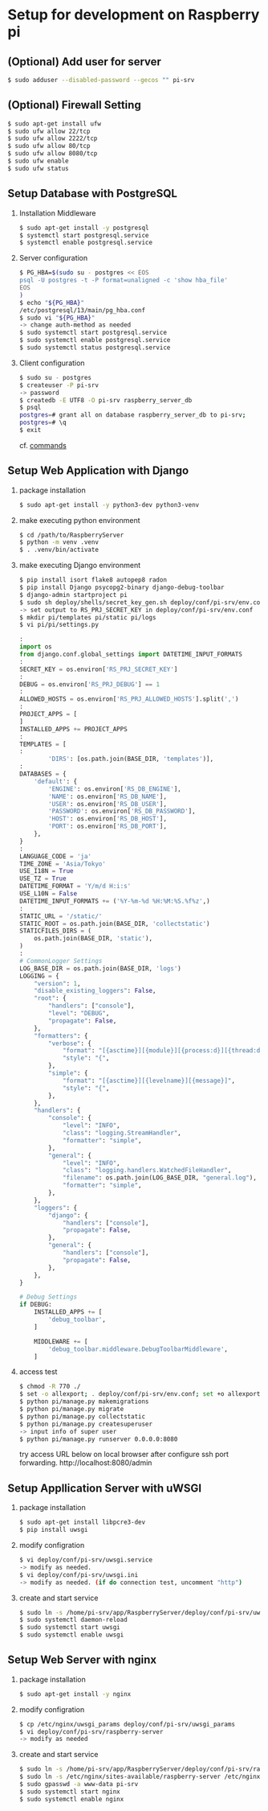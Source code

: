 # Setup for development on Raspberry pi
## (Optional) Add user for server
```sh
$ sudo adduser --disabled-password --gecos "" pi-srv
```

## (Optional) Firewall Setting
```sh
$ sudo apt-get install ufw
$ sudo ufw allow 22/tcp
$ sudo ufw allow 2222/tcp
$ sudo ufw allow 80/tcp
$ sudo ufw allow 8080/tcp
$ sudo ufw enable
$ sudo ufw status
```

## Setup Database with PostgreSQL
1. Installation Middleware
    ```sh
    $ sudo apt-get install -y postgresql
    $ systemctl start postgresql.service
    $ systemctl enable postgresql.service
    ```
1. Server configuration
    ```sh
    $ PG_HBA=$(sudo su - postgres << EOS
    psql -U postgres -t -P format=unaligned -c 'show hba_file'
    EOS
    )
    $ echo "${PG_HBA}"
    /etc/postgresql/13/main/pg_hba.conf
    $ sudo vi "${PG_HBA}"
    -> change auth-method as needed
    $ sudo systemctl start postgresql.service
    $ sudo systemctl enable postgresql.service
    $ sudo systemctl status postgresql.service
    ```
1. Client configuration
    ```sh
    $ sudo su - postgres
    $ createuser -P pi-srv
    -> password
    $ createdb -E UTF8 -O pi-srv raspberry_server_db
    $ psql
    postgres=# grant all on database raspberry_server_db to pi-srv;
    postgres=# \q
    $ exit
    ```
    cf. [commands](https://www.postgresql.jp/document/9.2/html/reference-client.html)

## Setup Web Application with Django
1. package installation
    ```sh
    $ sudo apt-get install -y python3-dev python3-venv
    ```

1. make executing python environment
    ```sh
    $ cd /path/to/RaspberryServer
    $ python -m venv .venv
    $ . .venv/bin/activate
    ```

1. make executing Django environment
    ```sh
    $ pip install isort flake8 autopep8 radon
    $ pip install Django psycopg2-binary django-debug-toolbar
    $ django-admin startproject pi
    $ sudo sh deploy/shells/secret_key_gen.sh deploy/conf/pi-srv/env.conf
    -> set output to RS_PRJ_SECRET_KEY in deploy/conf/pi-srv/env.conf
    $ mkdir pi/templates pi/static pi/logs
    $ vi pi/pi/settings.py
    ```
    ```python
    :
    import os
    from django.conf.global_settings import DATETIME_INPUT_FORMATS
    :
    SECRET_KEY = os.environ['RS_PRJ_SECRET_KEY']
    :
    DEBUG = os.environ['RS_PRJ_DEBUG'] == 1
    :
    ALLOWED_HOSTS = os.environ['RS_PRJ_ALLOWED_HOSTS'].split(',')
    :
    PROJECT_APPS = [
    ]
    INSTALLED_APPS += PROJECT_APPS
    :
    TEMPLATES = [
    :
            'DIRS': [os.path.join(BASE_DIR, 'templates')],
    :
    DATABASES = {
        'default': {
            'ENGINE': os.environ['RS_DB_ENGINE'],
            'NAME': os.environ['RS_DB_NAME'],
            'USER': os.environ['RS_DB_USER'],
            'PASSWORD': os.environ['RS_DB_PASSWORD'],
            'HOST': os.environ['RS_DB_HOST'],
            'PORT': os.environ['RS_DB_PORT'],
        },
    }
    :
    LANGUAGE_CODE = 'ja'
    TIME_ZONE = 'Asia/Tokyo'
    USE_I18N = True
    USE_TZ = True
    DATETIME_FORMAT = 'Y/m/d H:i:s'
    USE_L10N = False
    DATETIME_INPUT_FORMATS += ('%Y-%m-%d %H:%M:%S.%f%z',)
    :
    STATIC_URL = '/static/'
    STATIC_ROOT = os.path.join(BASE_DIR, 'collectstatic')
    STATICFILES_DIRS = (
        os.path.join(BASE_DIR, 'static'),
    )
    :
    # CommonLogger Settings
    LOG_BASE_DIR = os.path.join(BASE_DIR, 'logs')
    LOGGING = {
        "version": 1,
        "disable_existing_loggers": False,
        "root": {
            "handlers": ["console"],
            "level": "DEBUG",
            "propagate": False,
        },
        "formatters": {
            "verbose": {
                "format": "[{asctime}][{module}][{process:d}][{thread:d}][{levelname}][{message}]",
                "style": "{",
            },
            "simple": {
                "format": "[{asctime}][{levelname}][{message}]",
                "style": "{",
            },
        },
        "handlers": {
            "console": {
                "level": "INFO",
                "class": "logging.StreamHandler",
                "formatter": "simple",
            },
            "general": {
                "level": "INFO",
                "class": "logging.handlers.WatchedFileHandler",
                "filename": os.path.join(LOG_BASE_DIR, "general.log"),
                "formatter": "simple",
            },
        },
        "loggers": {
            "django": {
                "handlers": ["console"],
                "propagate": False,
            },
            "general": {
                "handlers": ["console"],
                "propagate": False,
            },
        },
    }

    # Debug Settings
    if DEBUG:
        INSTALLED_APPS += [
            'debug_toolbar',
        ]

        MIDDLEWARE += [
            'debug_toolbar.middleware.DebugToolbarMiddleware',
        ]
    ```

1. access test
    ```sh
    $ chmod -R 770 ./
    $ set -o allexport; . deploy/conf/pi-srv/env.conf; set +o allexport
    $ python pi/manage.py makemigrations
    $ python pi/manage.py migrate
    $ python pi/manage.py collectstatic
    $ python pi/manage.py createsuperuser
    -> input info of super user
    $ python pi/manage.py runserver 0.0.0.0:8080
    ```
    try access URL below on local browser after configure ssh port forwarding.
    http://localhost:8080/admin

## Setup Appllication Server with uWSGI
1. package installation
    ```sh
    $ sudo apt-get install libpcre3-dev
    $ pip install uwsgi
    ```
1. modify configration
    ```sh
    $ vi deploy/conf/pi-srv/uwsgi.service
    -> modify as needed.
    $ vi deploy/conf/pi-srv/uwsgi.ini
    -> modify as needed. (if do connection test, uncomment "http")
    ```
1. create and start service
    ```sh
    $ sudo ln -s /home/pi-srv/app/RaspberryServer/deploy/conf/pi-srv/uwsgi.service /etc/systemd/system/uwsgi.service
    $ sudo systemctl daemon-reload
    $ sudo systemctl start uwsgi
    $ sudo systemctl enable uwsgi
    ```

## Setup Web Server with nginx
1. package installation
    ```sh
    $ sudo apt-get install -y nginx
    ```
1. modify configration
    ```sh
    $ cp /etc/nginx/uwsgi_params deploy/conf/pi-srv/uwsgi_params
    $ vi deploy/conf/pi-srv/raspberry-server
    -> modify as needed
    ```
1. create and start service
    ```sh
    $ sudo ln -s /home/pi-srv/app/RaspberryServer/deploy/conf/pi-srv/raspberry-server /etc/nginx/sites-available/raspberry-server
    $ sudo ln -s /etc/nginx/sites-available/raspberry-server /etc/nginx/sites-enabled/raspberry-server
    $ sudo gpasswd -a www-data pi-srv
    $ sudo systemctl start nginx
    $ sudo systemctl enable nginx
    ```

